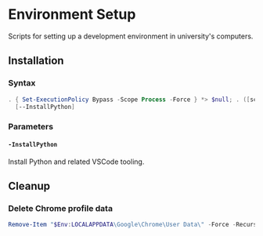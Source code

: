 # Environment Setup

Scripts for setting up a development environment in university's computers.

## Installation

### Syntax

<!-- Throw an statement-terminating error when "the setting is overridden by a policy defined at a more specific scope", https://stackoverflow.com/a/60549569 -->
<!-- Redirect all streams to $null, https://stackoverflow.com/a/6461021 -->
<!-- https://stackoverflow.com/a/68777742 -->
<!-- https://stackoverflow.com/a/68777742 -->

```powershell
. { Set-ExecutionPolicy Bypass -Scope Process -Force } *> $null; . ([scriptblock]::Create((irm 'https://raw.githubusercontent.com/mon-jai/environment-setup/main/setup-environment.ps1')))`
  [--InstallPython]
```

### Parameters

#### `-InstallPython`

Install Python and related VSCode tooling.

## Cleanup

### Delete Chrome profile data

```powershell
Remove-Item "$Env:LOCALAPPDATA\Google\Chrome\User Data\" -Force -Recurse
```

